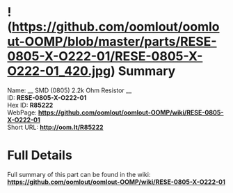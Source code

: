 
!(https://github.com/oomlout/oomlout-OOMP/blob/master/parts/RESE-0805-X-O222-01/RESE-0805-X-O222-01_420.jpg)
Summary
=================
  
Name: __ SMD (0805) 2.2k Ohm Resistor __    
ID: __RESE-0805-X-O222-01__   
Hex ID: __R85222__   
WebPage: __https://github.com/oomlout/oomlout-OOMP/wiki/RESE-0805-X-O222-01__   
Short URL: __http://oom.lt/R85222__   

Full Details
==========================
Full summary of this part can be found in the wiki:   
__https://github.com/oomlout/oomlout-OOMP/wiki/RESE-0805-X-O222-01__    

